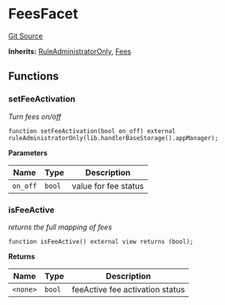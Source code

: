 # FeesFacet
[Git Source](https://github.com/thrackle-io/tron/blob/570e509b7dae1b89ffe858956bb3df9bbac2510a/src/client/token/handler/diamond/FeesFacet.sol)

**Inherits:**
[RuleAdministratorOnly](/src/protocol/economic/RuleAdministratorOnly.sol/contract.RuleAdministratorOnly.md), [Fees](/src/client/token/handler/ruleContracts/Fees.sol/contract.Fees.md)


## Functions
### setFeeActivation

*Turn fees on/off*


```solidity
function setFeeActivation(bool on_off) external ruleAdministratorOnly(lib.handlerBaseStorage().appManager);
```
**Parameters**

|Name|Type|Description|
|----|----|-----------|
|`on_off`|`bool`|value for fee status|


### isFeeActive

*returns the full mapping of fees*


```solidity
function isFeeActive() external view returns (bool);
```
**Returns**

|Name|Type|Description|
|----|----|-----------|
|`<none>`|`bool`|feeActive fee activation status|


